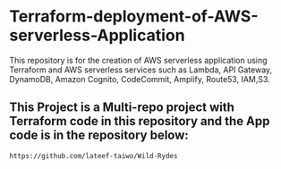 # Terraform-deployment-of-AWS-serverless-Application
This repository is for the creation of AWS serverless application using Terraform and AWS serverless services such as Lambda, API Gateway, DynamoDB, Amazon Cognito, CodeCommit, Amplify, Route53, IAM,S3. 

## This Project is a Multi-repo project with Terraform code in this repository and the App code is in the repository below:
    https://github.com/lateef-taiwo/Wild-Rydes
